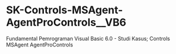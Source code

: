 # SK-Controls-MSAgent-AgentProControls__VB6
Fundamental Pemrograman Visual Basic 6.0 - Studi Kasus; Controls MSAgent AgentProControls
